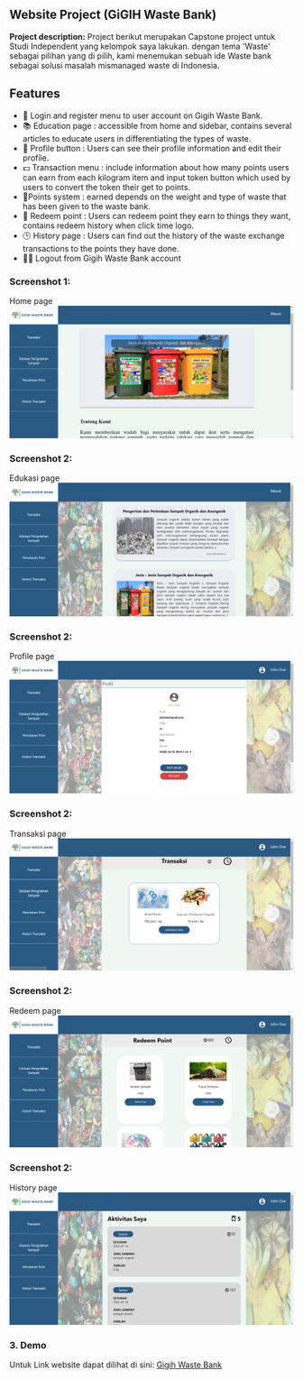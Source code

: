 ## Website Project (GiGIH Waste Bank)

**Project description:** Project berikut merupakan Capstone project untuk Studi Independent yang kelompok saya lakukan. dengan tema 'Waste' sebagai pilihan yang di pilih, kami menemukan sebuah ide Waste bank sebagai solusi masalah mismanaged waste di Indonesia. 

## Features

- 🚪 Login and register menu to user account on Gigih Waste Bank.
- 📚 Education page : accessible from home and sidebar, contains several articles to educate users in differentiating the types of waste.
- 👥 Profile button : Users can see their profile information and edit their profile.
- 💵 Transaction menu : include information about how many points users can earn from each kilogram item and input token button which used by users to convert the token their get to points.
- 💎Points system : earned depends on the weight and type of waste that has been given to the waste bank.
- 🔄 Redeem point : Users can redeem point they earn to things they want, contains redeem history when click time logo.
- 🕒 History page : Users can find out the history of the waste exchange transactions to the points they have done.
- 🏃‍♀‍ Logout from Gigih Waste Bank account

### Screenshot 1:

Home page
<img src="images/gwbHome.PNG?raw=true"/>

### Screenshot 2:
Edukasi page
<img src="images/gwbEdukasi.PNG?raw=true"/>

### Screenshot 2:
Profile page
<img src="images/gwbProfile.PNG?raw=true"/>

### Screenshot 2:
Transaksi page
<img src="images/gwbTransaksi.PNG?raw=true"/>

### Screenshot 2:
Redeem page
<img src="images/gwbRedeem.PNG?raw=true"/>

### Screenshot 2:
History page
<img src="images/gwbHistory.PNG?raw=true"/>


### 3. Demo

Untuk Link website dapat dilihat di sini: [Gigih Waste Bank](https://gigih-waste-bank.vercel.app/)
